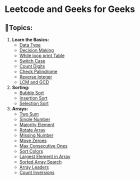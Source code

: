 # Leetcode and Geeks for Geeks 

## 📌Topics:
<ol>
  <li><b>Learn the Basics:</b><ul>
    <li><a href ="https://github.com/zerouh1/DSA/tree/main/Difficulty%3A%20Basic/Data%20Type">Data Type</a></li>
    <li><a href ="https://github.com/zerouh1/DSA/tree/main/Difficulty%3A%20Basic/Decision%20Making%20in%20Java">Decision Making</a></li>
    <li><a href ="https://github.com/zerouh1/DSA/tree/main/Difficulty%3A%20Easy/While%20loop-%20printTable%20-%20Java">While loop print Table</a></li>
    <li><a href ="https://github.com/zerouh1/DSA/tree/main/Difficulty%3A%20Basic/Java%20Switch%20Case%20statement">Switch Case</a></li>
    <li><a href ="https://github.com/zerouh1/DSA/tree/main/Difficulty%3A%20Easy/Count%20Digits">Count Digits</a></li>
    <li><a href ="https://github.com/zerouh1/DSA/tree/main/9-palindrome-number">Check Palindrome</a></li>
    <li><a href ="https://github.com/zerouh1/DSA/tree/main/7-reverse-integer">Reverse Integer</a></li>
    <li><a href ="https://github.com/zerouh1/DSA/tree/main/Difficulty%3A%20Basic/LCM%20And%20GCD">LCM and GCD</a></li>
  </ul></li>
  <li><b>Sorting:</b><ul>
    <li><a href ="https://github.com/zerouh1/DSA/tree/main/Difficulty%3A%20Easy/Bubble%20Sort">Bubble Sort</a></li>
    <li><a href ="https://github.com/zerouh1/DSA/tree/main/Difficulty%3A%20Easy/Insertion%20Sort">Insertion Sort</a></li>
    <li><a href ="https://github.com/zerouh1/DSA/tree/main/Difficulty%3A%20Easy/Selection%20Sort">Selection Sort</a></li>
  </ul></li>
  <li><b>Arrays:</b><ul>
    <li><a href ="https://github.com/zerouh1/DSA/tree/main/1-two-sum">Two Sum</a></li>
    <li><a href ="https://github.com/zerouh1/DSA/tree/main/136-single-number">Single Number</a></li>
    <li><a href ="https://github.com/zerouh1/DSA/tree/main/169-majority-element">Majority Element</a></li>
    <li><a href ="https://github.com/zerouh1/DSA/tree/main/189-rotate-array">Rotate Array</a></li>
    <li><a href ="https://github.com/zerouh1/DSA/tree/main/268-missing-number">Missing Number</a></li>
    <li><a href ="https://github.com/zerouh1/DSA/tree/main/283-move-zeroes">Move Zeroes</a></li>
    <li><a href ="https://github.com/zerouh1/DSA/tree/main/485-max-consecutive-ones">Max Consecutive Ones</a></li>
    <li><a href ="https://github.com/zerouh1/DSA/tree/main/75-sort-colors">Sort Colors</a></li>
    <li><a href ="https://github.com/zerouh1/DSA/tree/main/Difficulty%3A%20Basic/Largest%20Element%20in%20Array">Largest Element in Array</a></li>
    <li><a href ="https://github.com/zerouh1/DSA/tree/main/Difficulty%3A%20Basic/Sorted%20Array%20Search">Sorted Array Search</a></li>
    <li><a href ="https://github.com/zerouh1/DSA/tree/main/Difficulty%3A%20Easy/Array%20Leaders">Array Leaders</a></li>
    <li><a href ="https://github.com/zerouh1/DSA/tree/main/Difficulty%3A%20Medium/Count%20Inversions">Count Inversions</a></li>
  </ul></li>
</ol>
